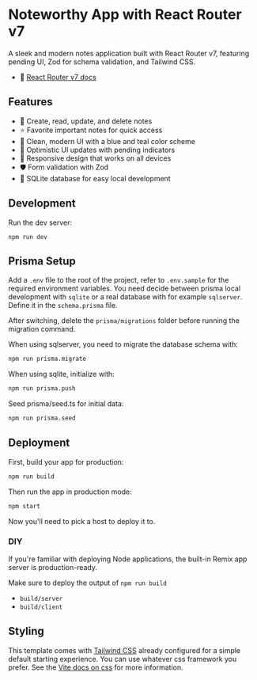 # Noteworthy App with React Router v7

A sleek and modern notes application built with React Router v7, featuring pending UI, Zod for schema validation, and Tailwind CSS.

- 📖 [React Router v7 docs](https://reactrouter.com/dev/start/framework/installation)

## Features

- 📝 Create, read, update, and delete notes
- ⭐ Favorite important notes for quick access
- 🎨 Clean, modern UI with a blue and teal color scheme
- 🔄 Optimistic UI updates with pending indicators
- 📱 Responsive design that works on all devices
- 🛡️ Form validation with Zod
- 🔌 SQLite database for easy local development

## Development

Run the dev server:

```shellscript
npm run dev
```

## Prisma Setup

Add a `.env` file to the root of the project, refer to `.env.sample` for the required environment variables.
You need decide between prisma local development with `sqlite` or a real database with for example `sqlserver`. Define it in the `schema.prisma` file.

After switching, delete the `prisma/migrations` folder before running the migration command.

When using sqlserver, you need to migrate the database schema with:

```bash
npm run prisma.migrate
```

When using sqlite, initialize with:

```bash
npm run prisma.push
```

Seed prisma/seed.ts for initial data:

```sh
npm run prisma.seed
```

## Deployment

First, build your app for production:

```sh
npm run build
```

Then run the app in production mode:

```sh
npm start
```

Now you'll need to pick a host to deploy it to.

### DIY

If you're familiar with deploying Node applications, the built-in Remix app server is production-ready.

Make sure to deploy the output of `npm run build`

- `build/server`
- `build/client`

## Styling

This template comes with [Tailwind CSS](https://tailwindcss.com/) already configured for a simple default starting experience. You can use whatever css framework you prefer. See the [Vite docs on css](https://vitejs.dev/guide/features.html#css) for more information.
